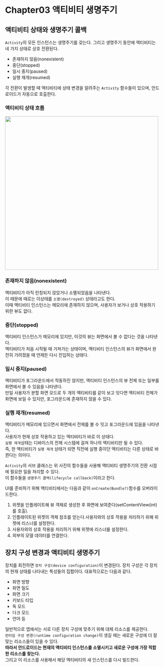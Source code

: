 # Chapter03 액티비티 생명주기

## 액티비티 상태와 생명주기 콜백

`Activity`의 모든 인스턴스는 생명주기를 갖는다. 그리고 생명주기 동안에 액티비티는 네 가지 상태로 상호 전환된다.

- 존재하지 않음(nonexistent)
- 중단(stopped)
- 일시 중지(paused)
- 실행 재개(resumed)

각 전환이 발생할 때 액티비티에 상태 변경을 알려주는 `Activity` 함수들이 있으며, 안드로이드가 자동으로 호출한다.

### 액티비티 상태 흐름

<img src="https://user-images.githubusercontent.com/39554623/117298233-18e4ed80-aeb2-11eb-9cc3-f4a0f93a3d0f.jpeg" width="500" height="500"/>

### 존재하지 않음(nonexistent)
액티비티가 아직 런칭되지 않았거나 소멸되었음을 나타낸다.
<br>
이 때문에 때로는 이상태를 `소멸(destroyed)` 상태라고도 한다.
<br>
이때 액티비티 인스턴스는 메모리에 존재하지 않으며, 사용자가 보거나 상호 작용하기 위한 뷰도 없다.

### 중단(stopped)
액티비티 인스턴스가 메모리에 있지만, 이것의 뷰는 화면에서 볼 수 없다는 것을 나타낸다.
<br>
액티비티가 처음 시작될 때 거쳐가는 상태이며, 액티비티 인스턴스의 뷰가 화면에서 완전히 가려졌을 때 언제든 다시 진입하는 상태다.

### 일시 중지(paused)
액티비티가 포그라운드에서 작동하진 않지만, 액티비티 인스턴스의 뷰 전체 또는 일부를 화면에서 볼 수 있음을 나타낸다.
<br>
만일 사용자가 분할 화면 모드로 두 개의 액티비티를 같이 보고 잇다면 액티비티 전체가 화면에 보일 수 있지만, 포그라운드에 존재하지 않을 수 있다.

### 실행 재개(resumed)
액티비티가 메모리에 있으면서 화면에서 전체를 볼 수 잇고 포그라운드에 있음을 나타낸다.
<br>
사용자가 현재 상호 작용하고 있는 액티비티가 바로 이 상태다.
<br>
`실행 재개`상태는 디바이스의 전체 시스템에 걸쳐 하나의 액티비티만 될 수 있다.
<br>
즉, 한 액티비티가 `실행 재개` 상태가 되면 직전에 실행 중이던 액티비티는 다른 상태로 바뀐다는 의미다.

`Activity`의 서브 클래스는 위 사진의 함수들을 사용해 액티비티 생명주기의 전환 시점에 필요한 일을 처리할 수 있다.
<br>
이 함수들을 `생명주기 콜백(lifecycle callback)`이라고 한다.

UI를 준비하기 위해 액티비티에서는 다음과 같이 `onCreate(Bundle?)`함수를 오버라이드한다.
1. 위젯을 인플레이트해 뷰 객체로 생성한 후 화면에 보여준다(setContentView(int)를 호출).
2. 인플레이트된 위젯의 객체 참조를 얻는다.사용자와의 상호 작용을 처리하기 위해 위젯에 리스너를 설정한다.
3. 사용자와의 상호 작용을 처리하기 위해 위젯에 리스너를 설정한다.
4. 외부의 모델 데이터를 연결한다.

## 장치 구성 변경과 액티비티 생명주기
장치를 회전하면 `장치 구성(device configuration)`이 변경된다. 장치 구성은 각 장치의 현재 상태를 나타내는 특성들의 집합이다.
대표적으로는 다음과 같다.
- 화면 방향
- 화면 밀도
- 화면 크기
- 키보드 타입
- 독 모드
- 다크 모드
- 언어 등

일반적으로 앱에서는 서로 다른 장치 구성에 맞추기 위해 대체 리소스를 제공한다.
<br>
`런타임 구성 변경(runtime configuration change)`이 생길 때는 새로운 구성에 더 잘맞는 리소스들이 있을 수 있다.
<br>
**따라서 안드로이드는 현재의 액티비티 인스턴스를 소멸시키고 새로운 구성에 가장 적합한 리소스를 찾는다.**
<br>
그리고 이 리소스를 사용해서 해당 액티비티의 새 인스턴스를 다시 빌드한다.
